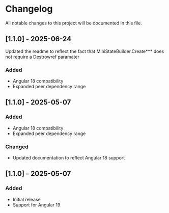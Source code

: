 # Changelog

All notable changes to this project will be documented in this file.

## [1.1.0] - 2025-06-24
Updated the readme to reflect the fact that MiniStateBuilder.Create*** does not require a Destrowref paramater

### Added
- Angular 18 compatibility
- Expanded peer dependency range

## [1.1.0] - 2025-05-07

### Added
- Angular 18 compatibility
- Expanded peer dependency range

### Changed
- Updated documentation to reflect Angular 18 support

## [1.1.0] - 2025-05-07

### Added
- Initial release
- Support for Angular 19